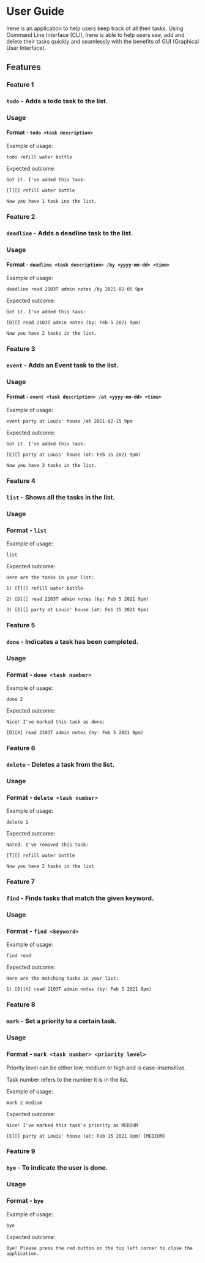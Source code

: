 # User Guide
Irene is an application to help users keep track of 
all their tasks. Using Command Line Interface (CLI), Irene is able to help users see, add 
and delete their tasks quickly and seamlessly with the benefits of GUI (Graphical User Interface).
## Features 

### Feature 1 

### `todo` - Adds a todo task to the list.

### Usage

#### Format - `todo <task description>`

Example of usage: 

`todo refill water bottle`

Expected outcome:

`Got it. I've added this task:`

 `[T][] refill water bottle`

 `Now you have 1 task ino the list.`

### Feature 2

### `deadline` - Adds a deadline task to the list.

### Usage

#### Format - `deadline <task description> /by <yyyy-mm-dd> <time>` 

Example of usage:

`deadline read 2103T admin notes /by 2021-02-05 9pm`

Expected outcome:

`Got it. I've added this task:`

`[D][] read 2103T admin notes (by: Feb 5 2021 9pm)`

`Now you have 2 tasks in the list.`

### Feature 3

### `event` - Adds an Event task to the list.

### Usage

#### Format - `event <task description> /at <yyyy-mm-dd> <time>`


Example of usage:

`event party at Louis' house /at 2021-02-15 9pm`

Expected outcome:

`Got it. I've added this task:`

`[E][] party at Louis' house (at: Feb 15 2021 9pm)`

`Now you have 3 tasks in the list.`
### Feature 4

### `list` - Shows all the tasks in the list.

### Usage

### Format - `list`

Example of usage:

`list`

Expected outcome:

`Here are the tasks in your list:`

`1) [T][] refill water bottle`

`2) [D][] read 2103T admin notes (by: Feb 5 2021 9pm)`

`3) [E][] party at Louis' house (at: Feb 15 2021 9pm)`


### Feature 5

### `done` - Indicates a task has been completed.

### Usage

### Format - `done <task number>`

Example of usage:

`done 2`

Expected outcome:

`Nice! I've marked this task as done:`

`[D][X] read 2103T admin notes (by: Feb 5 2021 9pm)`

### Feature 6

### `delete` - Deletes a task from the list.

### Usage

### Format - `delete <task number>` 

Example of usage:

`delete 1`

Expected outcome:

`Noted. I've removed this task:`

`[T][] refill water bottle`

`Now you have 2 tasks in the list`



### Feature 7

### `find` - Finds tasks that match the given keyword.

### Usage

### Format - `find <keyword>`


Example of usage:

`find read`

Expected outcome:

`Here are the matching tasks in your list:`

`1) [D][X] read 2103T admin notes (by: Feb 5 2021 9pm)`



### Feature 8

### `mark` - Set a priority to a certain task.

### Usage

### Format - `mark <task number> <priority level>`

Priority level can be either low, medium or high 
and is case-insensitive.

Task number refers to the number it is in the list.


Example of usage:

`mark 2 medium`

Expected outcome:

`Nice! I've marked this task's priority as MEDIUM`

`[E][] party at Louis' house (at: Feb 15 2021 9pm) [MEDIUM]`
### Feature 9

### `bye` - To indicate the user is done.

### Usage

### Format - `bye`


Example of usage:

`bye`

Expected outcome:

`Bye! Please press the red button on the top left corner to close the application.`



